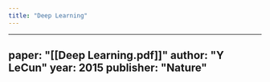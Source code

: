 ```yaml
---
title: "Deep Learning"
---
```

---
paper: "[[Deep Learning.pdf]]"
author: "Y LeCun"
year: 2015
publisher: "Nature"
---
